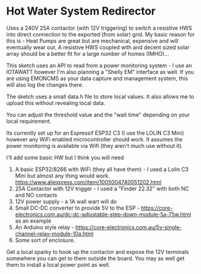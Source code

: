 # Hot Water System Redirector

Uses a 240V 25A contactor (with 12V triggering) to switch a resistive HWS into direct connection to the exported (from solar) grid. My
basic reason for this is - Heat Pumps are great but are mechanical, expensive and will eventually wear out. A resistive HWS coupled with and 
decent sized solar array should be a better fit for a large number of homes  (IMHO)...

This sketch uses an API to read from a power monitoring system - I use an IOTAWATT however I'm also planning a "Shelly EM" interface as well.
If you are using EMONCMS as your data capture and management system, this will also log the changes there.

The sketch uses a small data.h file to store local values. It also allows me to upload this without revealing local data.

You can adjust the threshold value and the "wait time" depending on your local requirement.

Its currently set up for an Espressif ESP32 C3 (I use the LOLIN C3 Mini) however any WiFi enabled microcontroller should work. It assumes
the power monitoring is available via Wifi (they aren't much use without it).

I'll add some basic HW but I think you will need 

1. A basic ESP32/8266 with WiFi (they all have them) - I used a Lolin C3 Mini but almost any thing would work. https://www.aliexpress.com/item/1005004740051202.html
2. 25A Contactor with 12V trigger - I used a "Finder 22.32" with both NC and NO contacts
3. 12V power supply - a 1A wall wart will do
4. Small DC-DC converter to provide 5V to the ESP - https://core-electronics.com.au/dc-dc-adjustable-step-down-module-5a-75w.html  as an example
5. An Arduino style relay - https://core-electronics.com.au/5v-single-channel-relay-module-10a.html
6. Some sort of enclosure.

Get a local sparky to hook up the contactor and expose the 12V terminals somewhere you can get to them outside the board. You may as well get them to install a local power point as well.
